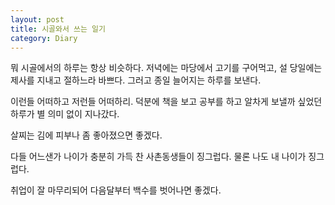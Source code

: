 ```yaml
---
layout: post
title: 시골와서 쓰는 일기
category: Diary
---
```


뭐 시골에서의 하루는 항상 비슷하다. 저녁에는 마당에서 고기를 구어먹고, 설 당일에는 제사를 지내고 절하느라 바쁘다. 그러고 종일 늘어지는 하루를 보낸다. 

이런들 어떠하고 저런들 어떠하리. 덕분에 책을 보고 공부를 하고 알차게 보낼까 싶었던 하루가 별 의미 없이 지나갔다. 

살찌는 김에 피부나 좀 좋아졌으면 좋겠다. 

다들 어느샌가 나이가 충분히 가득 찬 사촌동생들이 징그럽다.  물론 나도 내 나이가 징그럽다.

취업이 잘 마무리되어 다음달부터 백수를 벗어나면 좋겠다.